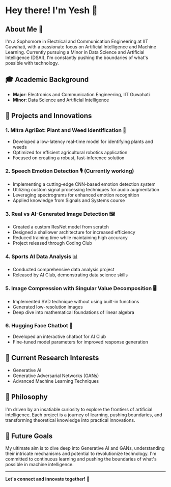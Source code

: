 # Hey there! I'm Yesh 👋

## About Me 🚀
I'm a Sophomore in Electrical and Communication Engineering at IIT Guwahati, with a passionate focus on Artificial Intelligence and Machine Learning. Currently pursuing a Minor in Data Science and Artificial Intelligence (DSAI), I'm constantly pushing the boundaries of what's possible with technology.

## 🎓 Academic Background
- **Major**: Electronics and Communication Engineering, IIT Guwahati
- **Minor**: Data Science and Artificial Intelligence

## 🤖 Projects and Innovations

### 1. Mitra AgriBot: Plant and Weed Identification 🌱
- Developed a low-latency real-time model for identifying plants and weeds
- Optimized for efficient agricultural robotics application
- Focused on creating a robust, fast-inference solution

### 2. Speech Emotion Detection 🎙️ (Currently working)
- Implementing a cutting-edge CNN-based emotion detection system
- Utilizing custom signal processing techniques for audio augmentation
- Leveraging spectrograms for enhanced emotion recognition
- Applied knowledge from Signals and Systems course

### 3. Real vs AI-Generated Image Detection 🖼️
- Created a custom ResNet model from scratch
- Designed a shallower architecture for increased efficiency
- Reduced training time while maintaining high accuracy
- Project released through Coding Club

### 4. Sports AI Data Analysis 📊
- Conducted comprehensive data analysis project
- Released by AI Club, demonstrating data science skills

### 5. Image Compression with Singular Value Decomposition 🖥️
- Implemented SVD technique without using built-in functions
- Generated low-resolution images
- Deep dive into mathematical foundations of linear algebra

### 6. Hugging Face Chatbot 💬
- Developed an interactive chatbot for AI Club
- Fine-tuned model parameters for improved response generation

## 🔬 Current Research Interests
- Generative AI
- Generative Adversarial Networks (GANs)
- Advanced Machine Learning Techniques

## 🌟 Philosophy
I'm driven by an insatiable curiosity to explore the frontiers of artificial intelligence. Each project is a journey of learning, pushing boundaries, and transforming theoretical knowledge into practical innovations.

## 🚀 Future Goals
My ultimate aim is to dive deep into Generative AI and GANs, understanding their intricate mechanisms and potential to revolutionize technology. I'm committed to continuous learning and pushing the boundaries of what's possible in machine intelligence.

---

**Let's connect and innovate together!** 🤝
